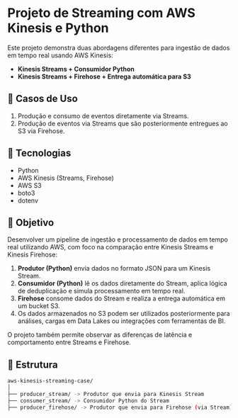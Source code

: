 # Projeto de Streaming com AWS Kinesis e Python

Este projeto demonstra duas abordagens diferentes para ingestão de dados em tempo real usando AWS Kinesis:

- **Kinesis Streams + Consumidor Python**
- **Kinesis Streams + Firehose + Entrega automática para S3**

## 🧪 Casos de Uso

1. Produção e consumo de eventos diretamente via Streams.
2. Produção de eventos via Streams que são posteriormente entregues ao S3 via Firehose.

## 🚀 Tecnologias

- Python
- AWS Kinesis (Streams, Firehose)
- AWS S3
- boto3
- dotenv

## 🎯 Objetivo

Desenvolver um pipeline de ingestão e processamento de dados em tempo real utilizando AWS, com foco na comparação entre Kinesis Streams e Kinesis Firehose:

1. **Produtor (Python)** envia dados no formato JSON para um Kinesis Stream.
2. **Consumidor (Python)** lê os dados diretamente do Stream, aplica lógica de deduplicação e simula processamento em tempo real.
3. **Firehose** consome dados do Stream e realiza a entrega automática em um bucket S3.
4. Os dados armazenados no S3 podem ser utilizados posteriormente para análises, cargas em Data Lakes ou integrações com ferramentas de BI.

O projeto também permite observar as diferenças de latência e comportamento entre Streams e Firehose.

## 📁 Estrutura

```bash
aws-kinesis-streaming-case/
│
├── producer_stream/ -> Produtor que envia para Kinesis Stream
├── consumer_stream/ -> Consumidor Python do Stream
├── producer_firehose/ -> Produtor que envia para Firehose (via Stream)
```
